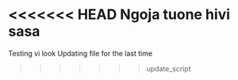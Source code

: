 <<<<<<< HEAD
Ngoja tuone hivi sasa
=======
Testing vi look
Updating file for the last time
>>>>>>> update_script
